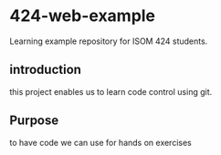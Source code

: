 # 424-web-example
Learning example repository for ISOM 424 students.

## introduction
this project enables us to learn code control using git.
## Purpose
to have code we can use for hands on exercises
